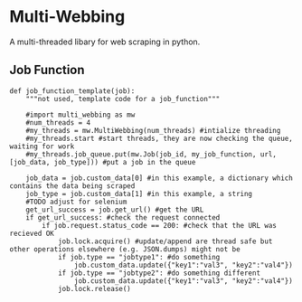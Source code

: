 # Multi-Webbing
A multi-threaded libary for web scraping in python.

## Job Function

    def job_function_template(job):
        """not used, template code for a job_function"""

        #import multi_webbing as mw
        #num_threads = 4
        #my_threads = mw.MultiWebbing(num_threads) #intialize threading
        #my_threads.start #start threads, they are now checking the queue, waiting for work
        #my_threads.job_queue.put(mw.Job(job_id, my_job_function, url, [job_data, job_type])) #put a job in the queue

        job_data = job.custom_data[0] #in this example, a dictionary which contains the data being scraped
        job_type = job.custom_data[1] #in this example, a string
        #TODO adjust for selenium
        get_url_success = job.get_url() #get the URL
        if get_url_success: #check the request connected
            if job.request.status_code == 200: #check that the URL was recieved OK
                job.lock.acquire() #update/append are thread safe but other operations elsewhere (e.g. JSON.dumps) might not be
                if job.type == "jobtype1": #do something
                    job.custom_data.update({"key1":"val3", "key2":"val4"})
                if job.type == "jobtype2": #do something different
                    job.custom_data.update({"key1":"val3", "key2":"val4"})
                job.lock.release()